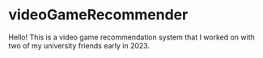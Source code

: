 # videoGameRecommender
Hello! This is a video game recommendation system that I worked on with two of my university friends early in 2023.
